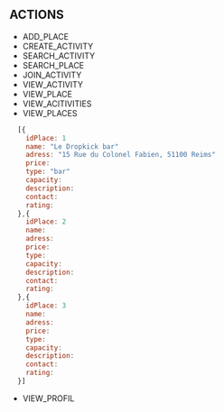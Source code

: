 ## ACTIONS

- ADD_PLACE
- CREATE_ACTIVITY
- SEARCH_ACTIVITY
- SEARCH_PLACE
- JOIN_ACTIVITY
- VIEW_ACTIVITY
- VIEW_PLACE
- VIEW_ACITIVITIES
- VIEW_PLACES

```javascript
  [{
    idPlace: 1
    name: "Le Dropkick bar"
    adress: "15 Rue du Colonel Fabien, 51100 Reims"
    price:
    type: "bar"
    capacity:
    description:
    contact:
    rating:
  },{
    idPlace: 2
    name:
    adress:
    price:
    type:
    capacity:
    description:
    contact:
    rating:
  },{
    idPlace: 3
    name:
    adress:
    price:
    type:
    capacity:
    description:
    contact:
    rating:
  }]
```

- VIEW_PROFIL
